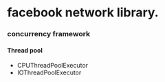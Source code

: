 facebook network library.
===

### concurrency framework
#### Thread pool
- CPUThreadPoolExecutor
- IOThreadPoolExecutor
